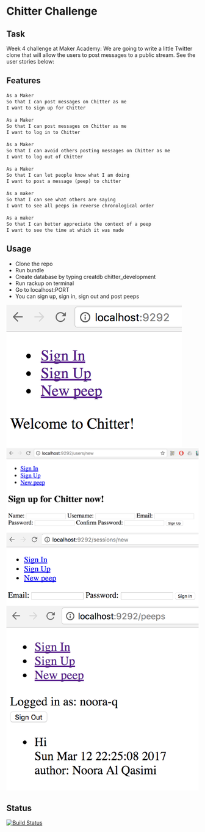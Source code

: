 # Chitter Challenge

Task
----
Week 4 challenge at Maker Academy: We are going to write a little Twitter clone that will allow the users to post messages to a public stream. See the user stories below:

Features
--------

```
As a Maker
So that I can post messages on Chitter as me
I want to sign up for Chitter

As a Maker
So that I can post messages on Chitter as me
I want to log in to Chitter

As a Maker
So that I can avoid others posting messages on Chitter as me
I want to log out of Chitter

As a Maker
So that I can let people know what I am doing  
I want to post a message (peep) to chitter

As a maker
So that I can see what others are saying  
I want to see all peeps in reverse chronological order

As a maker
So that I can better appreciate the context of a peep
I want to see the time at which it was made
```

Usage
----
- Clone the repo
- Run bundle
- Create database by typing creatdb chitter_development
- Run rackup on terminal
- Go to localhost:PORT
- You can sign up, sign in, sign out and post peeps

![alt tag](https://github.com/Noora-q/chitter-challenge/blob/master/Screen%20Shot%202017-03-12%20at%2022.44.59.png)
![alt tag](https://github.com/Noora-q/chitter-challenge/blob/master/Screen%20Shot%202017-03-12%20at%2022.46.48.png)
![alt tag](https://github.com/Noora-q/chitter-challenge/blob/master/Screen%20Shot%202017-03-12%20at%2022.45.46.png)
![alt tag](https://github.com/Noora-q/chitter-challenge/blob/master/Screen%20Shot%202017-03-12%20at%2022.44.13.png)

Status
-----
[![Build Status](https://travis-ci.org/makersacademy/chitter-challenge.svg?branch=master)](https://travis-ci.org/makersacademy/chitter-challenge)
